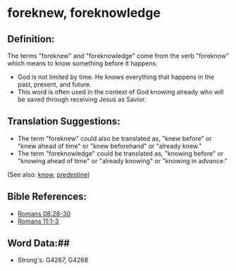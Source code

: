 # foreknew, foreknowledge #

## Definition: ##

The terms "foreknew" and "foreknowledge" come from the verb "foreknow" which means to know something before it happens. 

* God is not limited by time. He knows everything that happens in the past, present, and future.
* This word is often used in the context of God knowing already who will be saved through receiving Jesus as Savior.

## Translation Suggestions: ##

* The term "foreknew" could also be translated as, "knew before" or "knew ahead of time" or "knew beforehand" or "already knew."
* The term "foreknowledge" could be translated as, "knowing before" or "knowing ahead of time" or "already knowing" or "knowing in advance."

(See also: [know](know.md), [predestine](../kt/predestine.md))

## Bible References: ##

* [Romans 08:28-30](rc://en/tn/help/rom/08/28)
* [Romans 11:1-3](rc://en/tn/help/rom/11/01)

## Word Data:##

* Strong's: G4267, G4268
